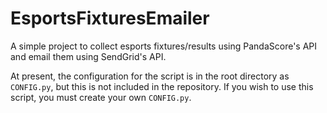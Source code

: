 # EsportsFixturesEmailer
A simple project to collect esports fixtures/results using PandaScore's API and email them using SendGrid's API.

At present, the configuration for the script is in the root directory as `CONFIG.py`, but this is not included in the repository. If you wish to use this script, you must create your own `CONFIG.py`.
